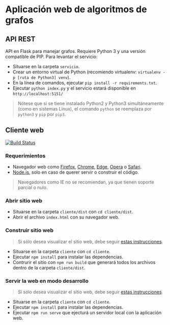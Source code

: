 # Aplicación web de algoritmos de grafos

## API REST

API en Flask para manejar grafos. Requiere Python 3 y una versión compatible de PIP. Para levantar el servicio:

- Situarse en la carpeta `servicio`.
- Crear un entorno virtual de Python (recomiendo virtualenv: `virtualenv -p [ruta de Python3] venv`).
- En la línea de comandos, ejecutar `pip install -r requirements.txt`.
- Ejecutar `python index.py` y el servicio estará disponible en `http://localhost:5151/`

> Nótese que si se tiene instalado Python2 y Python3 simultáneamente (como en sistemas Linux), el comando `python` se reemplaza por `python3` y `pip` por `pip3`.

## Cliente web

[![Build Status](https://api.travis-ci.com/Dymmon/grafos-punto-jota-pe-ge.svg)](https://api.travis-ci.com/Dymmon/grafos-punto-jota-pe-ge.svg)

### Requerimientos

- Navegador web como [Firefox](https://www.mozilla.org/es-CL/firefox/new/), [Chrome](https://www.google.com/intl/es-419/chrome/), [Edge](https://www.microsoft.com/en-us/edge), [Opera](https://www.opera.com/es) o [Safari](https://www.apple.com/cl/safari/).
- [Node.js](https://nodejs.org/es/download/), solo en caso de querer servir o construir el código.

> Navegadores como IE no se recomiendan, ya que tienen soporte parcial o nulo.

### Abrir sitio web

- Situarse en la carpeta `cliente/dist` con `cd cliente/dist`.
- Abrir el archivo `index.html` con su navegador web.

### Construir sitio web

> Si sólo desea visualizar el sitio web, debe seguir [estas instrucciones](#abrir-sitio-web).

- Situarse en la carpeta `cliente` con `cd cliente`.
- Ejecutar `npm install` para instalar las dependencias.
- Contrurir el sitio con `npm run build` que generará todos los archivos dentro de la carpeta `cliente/dist`.

### Servir la web en modo desarrollo

> Si sólo desea visualizar el sitio web, debe seguir [estas instrucciones](#abrir-sitio-web).

- Situarse en la carpeta `cliente` con `cd cliente`.
- Ejecutar `npm install` para instalar las dependencias.
- Ejecutar `npm run serve` que ejecturá un servidor local con la aplicación web.
